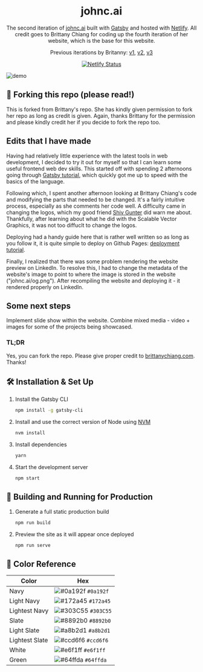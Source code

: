 <h1 align="center">
  johnc.ai
</h1>
<p align="center">
  The second iteration of <a href="https://johnc.ai" target="_blank">johnc.ai</a> built with <a href="https://www.gatsbyjs.org/" target="_blank">Gatsby</a> and hosted with <a href="https://www.netlify.com/" target="_blank">Netlify</a>. All credit goes to Brittany Chiang for coding up the fourth iteration of her website, which is the base for this website.
</p>
<p align="center">
  Previous iterations by Britanny:
  <a href="https://github.com/bchiang7/v1" target="_blank">v1</a>,
  <a href="https://github.com/bchiang7/v2" target="_blank">v2</a>,
  <a href="https://github.com/bchiang7/bchiang7.github.io" target="_blank">v3</a>
</p>
<p align="center">
  <a href="https://app.netlify.com/sites/brittanychiang/deploys" target="_blank">
    <img src="https://api.netlify.com/api/v1/badges/1963b488-7b78-48c9-9e2d-6fb5e47ab3af/deploy-status" alt="Netlify Status" />
  </a>
</p>

![demo](https://raw.githubusercontent.com/johncai117/johncai117.github.io/main/src/images/demo.png)

## 🚨 Forking this repo (please read!)

This is forked from Brittany's repo. She has kindly given permission to fork her repo as long as credit is given. Again, thanks Brittany for the permission and please kindly credit her if you decide to fork the repo too.

## Edits that I have made

Having had relatively little experience with the latest tools in web development, I decided to try it out for myself so that I can learn some useful frontend web dev skills. This started off with spending 2 afternoons going through <a href="https://www.gatsbyjs.com/tutorial/" target="_blank">Gatsby tutorial</a>, which quickly got me up to speed with the basics of the language.

Following which, I spent another afternoon looking at Brittany Chiang's code and modifying the parts that needed to be changed. It's a fairly intuitive process, especially as she comments her code well. A difficulty came in changing the logos, which my good friend <a href="https://github.com/hivestrung" target="_blank">Shiv Gunter</a> did warn me about. Thankfully, after learning about what he did with the Scalable Vector Graphics, it was not too diffuclt to change the logos.

Deploying had a handy guide here that is rather well written so as long as you follow it, it is quite simple to deploy on Github Pages: <a href="https://www.gatsbyjs.com/docs/how-gatsby-works-with-github-pages/" target="_blank"> deployment tutorial</a>.

Finally, I realized that there was some problem rendering the website preview on LinkedIn. To resolve this, I had to change the metadata of the website's image to point to where the image is stored in the website ("johnc.ai/og.png"). After recompiling the website and deploying it - it rendered properly on LinkedIn.

## Some next steps

Implement slide show within the website.
Combine mixed media - video + images for some of the projects being showcased.

### TL;DR

Yes, you can fork the repo. Please give proper credit to [brittanychiang.com](https://brittanychiang.com). Thanks!

## 🛠 Installation & Set Up

1. Install the Gatsby CLI

   ```sh
   npm install -g gatsby-cli
   ```

2. Install and use the correct version of Node using [NVM](https://github.com/nvm-sh/nvm)

   ```sh
   nvm install
   ```

3. Install dependencies

   ```sh
   yarn
   ```

4. Start the development server

   ```sh
   npm start
   ```

## 🚀 Building and Running for Production

1. Generate a full static production build

   ```sh
   npm run build
   ```

2. Preview the site as it will appear once deployed

   ```sh
   npm run serve
   ```

## 🎨 Color Reference

| Color          | Hex                                                                |
| -------------- | ------------------------------------------------------------------ |
| Navy           | ![#0a192f](https://via.placeholder.com/10/0a192f?text=+) `#0a192f` |
| Light Navy     | ![#172a45](https://via.placeholder.com/10/0a192f?text=+) `#172a45` |
| Lightest Navy  | ![#303C55](https://via.placeholder.com/10/303C55?text=+) `#303C55` |
| Slate          | ![#8892b0](https://via.placeholder.com/10/8892b0?text=+) `#8892b0` |
| Light Slate    | ![#a8b2d1](https://via.placeholder.com/10/a8b2d1?text=+) `#a8b2d1` |
| Lightest Slate | ![#ccd6f6](https://via.placeholder.com/10/ccd6f6?text=+) `#ccd6f6` |
| White          | ![#e6f1ff](https://via.placeholder.com/10/e6f1ff?text=+) `#e6f1ff` |
| Green          | ![#64ffda](https://via.placeholder.com/10/64ffda?text=+) `#64ffda` |
